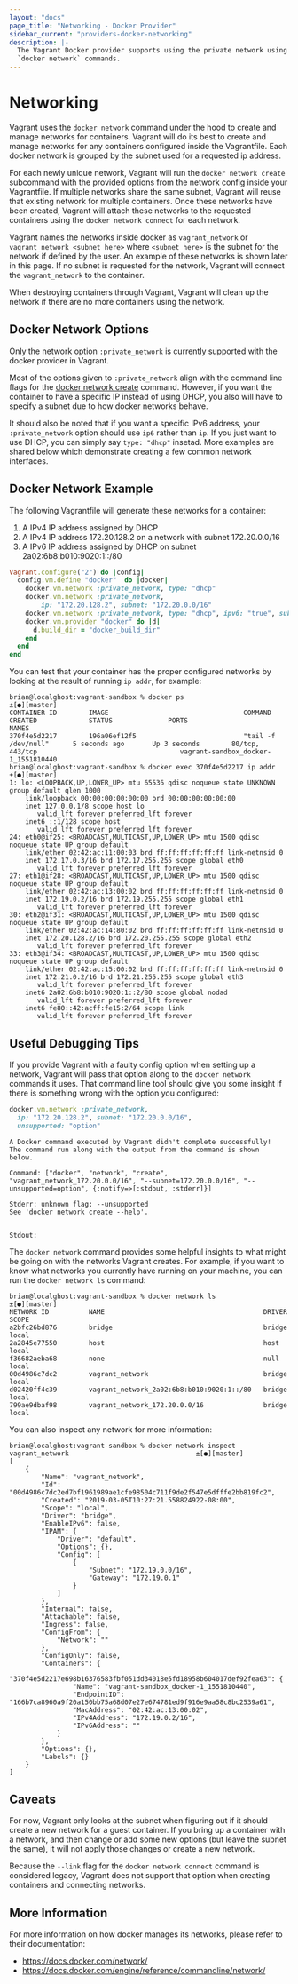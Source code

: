 ```yaml
---
layout: "docs"
page_title: "Networking - Docker Provider"
sidebar_current: "providers-docker-networking"
description: |-
  The Vagrant Docker provider supports using the private network using the
  `docker network` commands.
---
```


# Networking

Vagrant uses the `docker network` command under the hood to create and manage
networks for containers. Vagrant will do its best to create and manage networks
for any containers configured inside the Vagrantfile. Each docker network is grouped
by the subnet used for a requested ip address.

For each newly unique network, Vagrant will run the `docker network create` subcommand
with the provided options from the network config inside your Vagrantfile. If multiple
networks share the same subnet, Vagrant will reuse that existing network for multiple
containers. Once these networks have been created, Vagrant will attach these
networks to the requested containers using the `docker network connect` for each
network.

Vagrant names the networks inside docker as `vagrant_network` or `vagrant_network_<subnet here>`
where `<subnet_here>` is the subnet for the network if defined by the user. An
example of these networks is shown later in this page. If no subnet is requested
for the network, Vagrant will connect the `vagrant_network` to the container.

When destroying containers through Vagrant, Vagrant will clean up the network if
there are no more containers using the network.

## Docker Network Options

Only the network option `:private_network` is currently supported with the docker
provider in Vagrant.

Most of the options given to `:private_network` align with the command line flags
for the [docker network create](https://docs.docker.com/engine/reference/commandline/network_create/)
command. However, if you want the container to have a specific IP instead of using
DHCP, you also will have to specify a subnet due to how docker networks behave.

It should also be noted that if you want a specific IPv6 address, your `:private_network`
option should use `ip6` rather than `ip`. If you just want to use DHCP, you can
simply say `type: "dhcp"` insetad. More examples are shared below which demonstrate
creating a few common network interfaces.

## Docker Network Example

The following Vagrantfile will generate these networks for a container:

1. A IPv4 IP address assigned by DHCP
2. A IPv4 IP address 172.20.128.2 on a network with subnet 172.20.0.0/16
3. A IPv6 IP address assigned by DHCP on subnet 2a02:6b8:b010:9020:1::/80

```ruby
Vagrant.configure("2") do |config|
  config.vm.define "docker"  do |docker|
    docker.vm.network :private_network, type: "dhcp"
    docker.vm.network :private_network,
        ip: "172.20.128.2", subnet: "172.20.0.0/16"
    docker.vm.network :private_network, type: "dhcp", ipv6: "true", subnet: "2a02:6b8:b010:9020:1::/80"
    docker.vm.provider "docker" do |d|
      d.build_dir = "docker_build_dir"
    end
  end
end
```

You can test that your container has the proper configured networks by looking
at the result of running `ip addr`, for example:

```
brian@localghost:vagrant-sandbox % docker ps                                                             ±[●][master]
CONTAINER ID        IMAGE                                  COMMAND                  CREATED             STATUS              PORTS                                              NAMES
370f4e5d2217        196a06ef12f5                           "tail -f /dev/null"      5 seconds ago       Up 3 seconds        80/tcp, 443/tcp                                    vagrant-sandbox_docker-1_1551810440
brian@localghost:vagrant-sandbox % docker exec 370f4e5d2217 ip addr                                      ±[●][master]
1: lo: <LOOPBACK,UP,LOWER_UP> mtu 65536 qdisc noqueue state UNKNOWN group default qlen 1000
    link/loopback 00:00:00:00:00:00 brd 00:00:00:00:00:00
    inet 127.0.0.1/8 scope host lo
       valid_lft forever preferred_lft forever
    inet6 ::1/128 scope host
       valid_lft forever preferred_lft forever
24: eth0@if25: <BROADCAST,MULTICAST,UP,LOWER_UP> mtu 1500 qdisc noqueue state UP group default
    link/ether 02:42:ac:11:00:03 brd ff:ff:ff:ff:ff:ff link-netnsid 0
    inet 172.17.0.3/16 brd 172.17.255.255 scope global eth0
       valid_lft forever preferred_lft forever
27: eth1@if28: <BROADCAST,MULTICAST,UP,LOWER_UP> mtu 1500 qdisc noqueue state UP group default
    link/ether 02:42:ac:13:00:02 brd ff:ff:ff:ff:ff:ff link-netnsid 0
    inet 172.19.0.2/16 brd 172.19.255.255 scope global eth1
       valid_lft forever preferred_lft forever
30: eth2@if31: <BROADCAST,MULTICAST,UP,LOWER_UP> mtu 1500 qdisc noqueue state UP group default
    link/ether 02:42:ac:14:80:02 brd ff:ff:ff:ff:ff:ff link-netnsid 0
    inet 172.20.128.2/16 brd 172.20.255.255 scope global eth2
       valid_lft forever preferred_lft forever
33: eth3@if34: <BROADCAST,MULTICAST,UP,LOWER_UP> mtu 1500 qdisc noqueue state UP group default
    link/ether 02:42:ac:15:00:02 brd ff:ff:ff:ff:ff:ff link-netnsid 0
    inet 172.21.0.2/16 brd 172.21.255.255 scope global eth3
       valid_lft forever preferred_lft forever
    inet6 2a02:6b8:b010:9020:1::2/80 scope global nodad
       valid_lft forever preferred_lft forever
    inet6 fe80::42:acff:fe15:2/64 scope link
       valid_lft forever preferred_lft forever
```

## Useful Debugging Tips

If you provide Vagrant with a faulty config option when setting up a network, Vagrant
will pass that option along to the `docker network` commands it uses. That command
line tool should give you some insight if there is something wrong with the option
you configured:

```ruby
docker.vm.network :private_network,
  ip: "172.20.128.2", subnet: "172.20.0.0/16",
  unsupported: "option"
```

```
A Docker command executed by Vagrant didn't complete successfully!
The command run along with the output from the command is shown
below.

Command: ["docker", "network", "create", "vagrant_network_172.20.0.0/16", "--subnet=172.20.0.0/16", "--unsupported=option", {:notify=>[:stdout, :stderr]}]

Stderr: unknown flag: --unsupported
See 'docker network create --help'.


Stdout:
```

The `docker network` command provides some helpful insights to what might be going
on with the networks Vagrant creates. For example, if you want to know what networks
you currently have running on your machine, you can run the `docker network ls` command:

```
brian@localghost:vagrant-sandbox % docker network ls                                                     ±[●][master]
NETWORK ID          NAME                                        DRIVER              SCOPE
a2bfc26bd876        bridge                                      bridge              local
2a2845e77550        host                                        host                local
f36682aeba68        none                                        null                local
00d4986c7dc2        vagrant_network                             bridge              local
d02420ff4c39        vagrant_network_2a02:6b8:b010:9020:1::/80   bridge              local
799ae9dbaf98        vagrant_network_172.20.0.0/16               bridge              local
```

You can also inspect any network for more information:

```
brian@localghost:vagrant-sandbox % docker network inspect vagrant_network                                ±[●][master]
[
    {
        "Name": "vagrant_network",
        "Id": "00d4986c7dc2ed7bf1961989ae1cfe98504c711f9de2f547e5dfffe2bb819fc2",
        "Created": "2019-03-05T10:27:21.558824922-08:00",
        "Scope": "local",
        "Driver": "bridge",
        "EnableIPv6": false,
        "IPAM": {
            "Driver": "default",
            "Options": {},
            "Config": [
                {
                    "Subnet": "172.19.0.0/16",
                    "Gateway": "172.19.0.1"
                }
            ]
        },
        "Internal": false,
        "Attachable": false,
        "Ingress": false,
        "ConfigFrom": {
            "Network": ""
        },
        "ConfigOnly": false,
        "Containers": {
            "370f4e5d2217e698b16376583fbf051dd34018e5fd18958b604017def92fea63": {
                "Name": "vagrant-sandbox_docker-1_1551810440",
                "EndpointID": "166b7ca8960a9f20a150bb75a68d07e27e674781ed9f916e9aa58c8bc2539a61",
                "MacAddress": "02:42:ac:13:00:02",
                "IPv4Address": "172.19.0.2/16",
                "IPv6Address": ""
            }
        },
        "Options": {},
        "Labels": {}
    }
]
```

## Caveats

For now, Vagrant only looks at the subnet when figuring out if it should create
a new network for a guest container. If you bring up a container with a network,
and then change or add some new options (but leave the subnet the same), it will
not apply those changes or create a new network.

Because the `--link` flag for the `docker network connect` command is considered
legacy, Vagrant does not support that option when creating containers and connecting
networks.

## More Information

For more information on how docker manages its networks, please refer to their
documentation:

- https://docs.docker.com/network/
- https://docs.docker.com/engine/reference/commandline/network/
